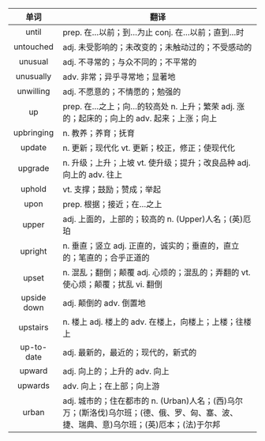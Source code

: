 |单词|翻译  |
|:--:|--| 
|	until  		|		prep. 在…以前；到…为止 conj. 在…以前；直到…时	|		
|	untouched  		|		adj. 未受影响的；未改变的；未触动过的；不受感动的	|		
|	unusual  		|		adj. 不寻常的；与众不同的；不平常的	|		
|	unusually  		|		adv. 非常；异乎寻常地；显著地	|		
|	unwilling  		|		adj. 不愿意的；不情愿的；勉强的	|		
|	up  		|		prep. 在…之上；向…的较高处 n. 上升；繁荣 adj. 涨的；起床的；向上的 adv. 起来；上涨；向上	|		
|	upbringing  		|		n. 教养；养育；抚育	|		
|	update  		|		n. 更新；现代化 vt. 更新；校正，修正；使现代化	|		
|	upgrade  		|		n. 升级；上升；上坡 vt. 使升级；提升；改良品种 adj. 向上的 adv. 往上	|		
|	uphold  		|		vt. 支撑；鼓励；赞成；举起	|		
|	upon  		|		prep. 根据；接近；在…之上	|		
|	upper  		|		adj. 上面的，上部的；较高的 n. (Upper)人名；(英)厄珀	|		
|	upright  		|		n. 垂直；竖立 adj. 正直的，诚实的；垂直的，直立的；笔直的；合乎正道的	|		
|	upset  		|		n. 混乱；翻倒；颠覆 adj. 心烦的；混乱的；弄翻的 vt. 使心烦；颠覆；扰乱 vi. 翻倒	|		
|	upside down  		|		adj. 颠倒的 adv. 倒置地	|		
|	upstairs  		|		n. 楼上 adj. 楼上的 adv. 在楼上，向楼上；上楼；往楼上	|		
|	up-to-date  		|		adj. 最新的，最近的；现代的，新式的	|		
|	upward  		|		adj. 向上的；上升的 adv. 向上	|		
|	upwards  		|		adv. 向上；在上部；向上游	|		
|	urban  		|		adj. 城市的；住在都市的 n. (Urban)人名；(西)乌尔万；(斯洛伐)乌尔班；(德、俄、罗、匈、塞、波、捷、瑞典、意)乌尔班；(英)厄本；(法)于尔邦	|		
